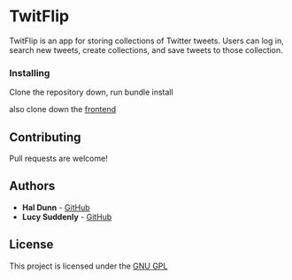# TwitFlip

TwitFlip is an app for storing collections of Twitter tweets. Users can log in, search new tweets, create collections, and save tweets to those collection.

### Installing

Clone the repository down, run bundle install

also clone down the [frontend](https://github.com/LucySuddenly/twitflip)

## Contributing

Pull requests are welcome!

## Authors

* **Hal Dunn** - [GitHub](https://github.com/halented)
* **Lucy Suddenly** - [GitHub](https://github.com/LucySuddenly)

## License

This project is licensed under the [GNU GPL](https://www.gnu.org/licenses/gpl-3.0.en.html)



